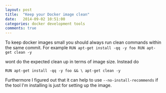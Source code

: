```yaml
---
layout: post
title:  "Keep your Docker image clean"
date:   2014-09-02 10:51:00
categories: docker development tools
comments: true
---
```


To keep docker images small you should always run clean commands within the same commit. For example
``
RUN apt-get install -qq -y foo
RUN apt-get clean -y
``

wont do the expected clean up in terms of image size. Instead do

``
RUN apt-get install -qq -y foo && \
    apt-get clean -y
``

Furthermore I figured out that it can help to use `--no-install-recommends` if the tool I'm installing is just for setting up the image.